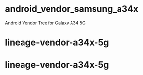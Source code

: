 # android_vendor_samsung_a34x
Android Vendor Tree for Galaxy A34 5G
# lineage-vendor-a34x-5g
# lineage-vendor-a34x-5g
